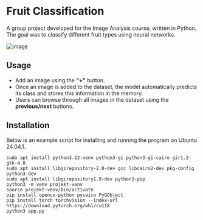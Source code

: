 # Fruit Classification

A group project developed for the Image Analysis course, written in Python.
The goal was to classify different fruit types using neural networks.

![image](https://github.com/user-attachments/assets/c5c37c69-fbdc-4f56-bdc2-e6cefca31b6f)

## Usage
- Add an image using the **"+"** button.  
- Once an image is added to the dataset, the model automatically predicts its class and stores this information in the memory.  
- Users can browse through all images in the dataset using the **previous/next** buttons.
  
## Installation
Below is an example script for installing and running the program on Ubuntu 24.04.1.
```
sudo apt install python3.12-venv python3-gi python3-gi-cairo gir1.2-gtk-4.0
sudo apt install libgirepository-2.0-dev gcc libcairo2-dev pkg-config python3-dev
sudo apt install libgirepository1.0-dev python3-pip
python3 -m venv projekt-venv
source projekt-venv/bin/activate
pip install opencv-python pycairo PyGObject
pip install torch torchvision --index-url https://download.pytorch.org/whl/cu118
python3 app.py
```
